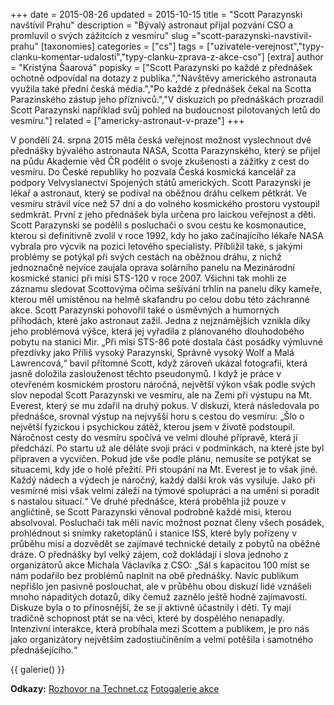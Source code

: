 +++
date = 2015-08-26
updated = 2015-10-15
title = "Scott Parazynski navštívil Prahu"
description = "Bývalý astronaut přijal pozvání CSO a promluvil o svých zážitcích z vesmíru"
slug ="scott-parazynski-navstivil-prahu"
[taxonomies]
categories = ["cs"]
tags = ["uzivatele-verejnost","typy-clanku-komentar-udalosti","typy-clanku-zprava-z-akce-cso"]
[extra]
author = "Kristýna Šaarová"
popisky = ["Scott Parazynski po každé z přednášek ochotně odpovídal na dotazy z publika.","Návštěvy amerického astronauta využila také přední česká média.","Po každé z přednášek čekal na Scotta Parazinského zástup jeho příznivců.","V diskuzích po přednáškách prozradil Scott Parazynski například svůj pohled na budoucnost pilotovaných letů do vesmíru."]
related = ["americky-astronaut-v-praze"]
+++

V pondělí 24. srpna 2015 měla česká veřejnost možnost vyslechnout dvě přednášky bývalého astronauta NASA, Scotta Parazynského, který se přijel na půdu Akademie věd ČR podělit o svoje zkušenosti a zážitky z cest do vesmíru. Do České republiky ho pozvala Česká kosmická kancelář za podpory Velvyslanectví Spojených států amerických. Scott Parazynski je lékař a astronaut, který se podíval na oběžnou dráhu celkem pětkrát. Ve vesmíru strávil více než 57 dní a do volného kosmického prostoru vystoupil sedmkrát. První z jeho přednášek byla určena pro laickou veřejnost a děti. Scott Parazynski se podělil s posluchači o svou cestu ke kosmonautice, kterou si definitivně zvolil v roce 1992, kdy ho jako začínajícího lékaře NASA vybrala pro výcvik na pozici letového specialisty. Příbližil také, s jakými problémy se potýkal při svých cestách na oběžnou dráhu, z nichž jednoznačně nejvíce zaujala oprava solárního panelu na Mezinárodní kosmické stanici při misi STS-120 v roce 2007. Všichni tak mohli ze záznamu sledovat Scottovýma očima sešívání trhlin na panelu díky kameře, kterou měl umístěnou na helmě skafandru po celou dobu této záchranné akce. Scott Parazynski pohovořil také o úsměvných a humorných příhodách, které jako astronaut zažil. Jedna z nejznámějších vznikla díky jeho problémová výšce, která jej vyřadila z plánovaného dlouhodobého pobytu na stanici Mir. „Při misi STS-86 poté dostala část posádky výmluvné přezdívky jako Příliš vysoký Parazynski, Správně vysoký Wolf a Malá Lawrencová,“ bavil přítomné Scott, když zároveň ukázal fotografii, která jasně doložila zaslouženost těchto pseudonymů. I když je práce v otevřeném kosmickém prostoru náročná, největší výkon však podle svých slov nepodal Scott Parazynski ve vesmíru, ale na Zemi při výstupu na Mt. Everest, který se mu zdařil na druhý pokus. V diskuzi, která následovala po přednášce, srovnal výstup na nejvyšší horu s cestou do vesmíru: „Šlo o největší fyzickou i psychickou zátěž, kterou jsem v životě podstoupil. Náročnost cesty do vesmíru spočívá ve velmi dlouhé přípravě, která jí předchází. Po startu už ale děláte svoji práci v podmínkách, na které jste byl připraven a vycvičen. Pokud jde vše podle plánu, nemusíte se potýkat se situacemi, kdy jde o holé přežití. Při stoupání na Mt. Everest je to však jiné. Každý nádech a výdech je náročný, každý další krok vás vysiluje. Jako při vesmírné misi však velmi záleží na týmové spolupráci a na umění si poradit s nastalou situací.“ Ve druhé přednášce, která proběhla již pouze v angličtině, se Scott Parazynski věnoval podrobně každé misi, kterou absolvoval. Posluchači tak měli navíc možnost poznat členy všech posádek, prohlédnout si snímky raketoplánů i stanice ISS, které byly pořízeny v průběhu misí a dozvědět se zajímavé technické detaily z pobytů na oběžné dráze. O přednášky byl velký zájem, což dokládají i slova jednoho z organizátorů akce Michala Václavíka z CSO: „Sál s kapacitou 100 míst se nám podařilo bez problémů naplnit na obě přednášky. Navíc publikum nepřišlo jen pasivně poslouchat, ale v průběhu obou diskuzí lidé vznášeli mnoho nápaditých dotazů, díky čemuž zaznělo ještě hodně zajímavostí. Diskuze byla o to přínosnější, že se jí aktivně účastnily i děti. Ty mají tradičně schopnost ptát se na věci, které by dospělého nenapadly. Intenzivní interakce, která probíhala mezi Scottem a publikem, je pro nás jako organizátory největším zadostiučiněním a velmi potěšila i samotného přednášejícího.“

{{ galerie() }}

**Odkazy:**
[Rozhovor na Technet.cz]
[Fotogalerie akce]

[Rozhovor na Technet.cz]: http://technet.idnes.cz/rozhovor-scott-parazynski-astronaut-nasa-iss-mir-fsl-/tec_vesmir.aspx?c
[Fotogalerie akce]: https://www.facebook.com/media/set/?set

